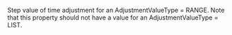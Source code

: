 Step value of time adjustment for an AdjustmentValueType = RANGE. Note that this property should not have a value for an AdjustmentValueType = LIST.

